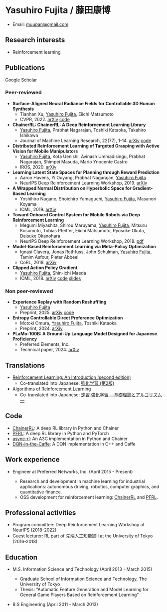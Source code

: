 # Yasuhiro Fujita / 藤田康博

- Email: muupan@gmail.com

## Research interests

- Reinforcement learning

## Publications

[Google Scholar](https://scholar.google.com/citations?user=vfOynukAAAAJ)


### Peer-reviewed

- **Surface-Aligned Neural Radiance Fields for Controllable 3D Human Synthesis**
  - Tianhan Xu, <ins>Yasuhiro Fujita</ins>, Eiichi Matsumoto 
  - CVPR, 2022. [arXiv](https://arxiv.org/abs/2201.01683) [code](https://github.com/pfnet-research/surface-aligned-nerf)
- **ChainerRL:  ChainerRL: A Deep Reinforcement Learning Library**
  - <ins>Yasuhiro Fujita</ins>, Prabhat Nagarajan, Toshiki Kataoka, Takahiro Ishikawa
  - Journal of Machine Learning Research, 22(77), 1-14. [arXiv](https://arxiv.org/abs/1912.03905v2) [code](https://github.com/chainer/chainerrl)
- **Distributed Reinforcement Learning of Targeted Grasping with Active Vision for Mobile Manipulators**
  - <ins>Yasuhiro Fujita</ins>, Kota Uenishi, Avinash Ummadisingu, Prabhat Nagarajan, Shimpei Masuda, Mario Ynocente Castro
  - IROS, 2020. [arXiv](http://arxiv.org/abs/2007.08082)
- **Learning Latent State Spaces for Planning through Reward Prediction**
  - Aaron Havens, Yi Ouyang, Prabhat Nagarajan, <ins>Yasuhiro Fujita</ins>
  - NeurIPS Deep Reinforcement Learning Workshop, 2019. [arXiv](https://arxiv.org/abs/1912.04201)
- **A Wrapped Normal Distribution on Hyperbolic Space for Gradient-Based Learning**
  - Yoshihiro Nagano, Shoichiro Yamaguchi, <ins>Yasuhiro Fujita</ins>, Masanori Koyama
  - ICML, 2019. [arXiv](https://arxiv.org/abs/1902.02992)
- **Toward Onboard Control System for Mobile Robots via Deep Reinforcement Learning**
  - Megumi Miyashita, Shirou Maruyama, <ins>Yasuhiro Fujita</ins>, Mitsuru Kusumoto, Tobias Pfeiffer, Eiichi Matsumoto, Ryosuke Okuta, Daisuke Okanohara
  - NeurIPS Deep Reinforcement Learning Workshop, 2018. [pdf](https://drive.google.com/file/d/0B_utB5Y8Y6D5d0NFZ25CdGluRDVGTlVyMHh2Q1g4NXZNbTJJ/view)
- **Model-Based Reinforcement Learning via Meta-Policy Optimization**
  - Ignasi Clavera, Jonas Rothfuss, John Schulman, <ins>Yasuhiro Fujita</ins>, Tamim Asfour, Pieter Abbeel
  - CoRL, 2018. [arXiv](https://arxiv.org/abs/1809.05214)
- **Clipped Action Policy Gradient**
  - <ins>Yasuhiro Fujita</ins>, Shin-ichi Maeda
  - ICML, 2018. [arXiv](https://arxiv.org/abs/1802.07564) [code](https://github.com/pfnet-research/capg) [slides](https://www.slideshare.net/mooopan/clipped-action-policy-gradient-107793858)

### Non peer-reviewed

- **Experience Replay with Random Reshuffling**
  - <ins>Yasuhiro Fujita</ins>
  - Preprint, 2025. [arXiv](https://arxiv.org/abs/2503.02269) [code](https://github.com/pfnet-research/errr)
- **Entropy Controllable Direct Preference Optimization**
  - Motoki Omura, <ins>Yasuhiro Fujita</ins>, Toshiki Kataoka
  - Preprint, 2024. [arXiv](https://arxiv.org/abs/2411.07595)
- **PLaMo-100B: A Ground-Up Language Model Designed for Japanese Proficiency**
  - Preferred Elements, Inc.
  - Technical paper, 2024. [arXiv](https://arxiv.org/abs/2410.07563)

## Translations

- [Reinforcement Learning: An Introduction (second edition)](http://incompleteideas.net/book/the-book-2nd.html)
  - Co-translated into Japanese: [強化学習 (第2版)](https://www.morikita.co.jp/books/mid/082662)
- [Algorithms of Reinforcement Learning](https://sites.ualberta.ca/~szepesva/rlbook.html)
  - Co-translated into Japanese: [速習 強化学習 ―基礎理論とアルゴリズム―](https://www.kyoritsu-pub.co.jp/book/b10003874.html)

## Code

- [ChainerRL](https://github.com/chainer/chainerrl): A deep RL library in Python and Chainer
- [PFRL](https://github.com/pfnet/pfrl): A deep RL library in Python and PyTorch
- [async-rl](https://github.com/muupan/async-rl): An A3C implementation in Python and Chainer
- [DQN-in-the-Caffe](https://github.com/muupan/dqn-in-the-caffe): A DQN implementation in C++ and Caffe

## Work experience

- Engineer at Preferred Networks, Inc. (April 2015 - Present)

  - Research and development in machine learning for industrial applications: autonomous driving, robotics, computer graphics, and quantitative finance.
  - OSS development for reinforcement learning: [ChainerRL](https://github.com/chainer/chainerrl) and [PFRL](https://github.com/pfnet/pfrl).
  
## Professional activities

- Program committee: Deep Reinforcement Learning Workshop at NeurIPS (2018-2022)
- Guest lecturer: RL part of 先端人工知能論II at the University of Tokyo (2016-2018)

## Education

- M.S. Information Science and Technology (April 2013 - March 2015)

  - Graduate School of Information Science and Technology, The University of Tokyo
  - Thesis: “Automatic Feature Generation and Model Learning for General Game Players Based on Reinforcement Learning“
  
- B.S Engineering (April 2011 - March 2013)
